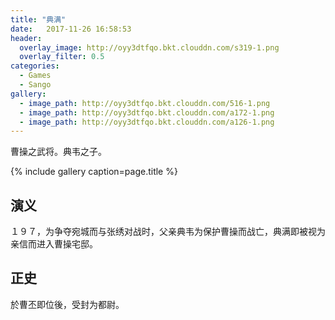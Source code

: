 ```yaml
---
title: "典满"
date:   2017-11-26 16:58:53
header:
  overlay_image: http://oyy3dtfqo.bkt.clouddn.com/s319-1.png
  overlay_filter: 0.5
categories:
  - Games
  - Sango
gallery:
  - image_path: http://oyy3dtfqo.bkt.clouddn.com/516-1.png
  - image_path: http://oyy3dtfqo.bkt.clouddn.com/a172-1.png
  - image_path: http://oyy3dtfqo.bkt.clouddn.com/a126-1.png
---
```


曹操之武将。典韦之子。

{% include gallery caption=page.title %}

## 演义

１９７，为争夺宛城而与张绣对战时，父亲典韦为保护曹操而战亡，典满即被视为亲信而进入曹操宅邸。

## 正史

於曹丕即位後，受封为都尉。